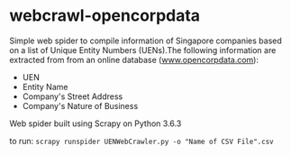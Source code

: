 # webcrawl-opencorpdata

Simple web spider to compile information of Singapore companies based on a list of Unique Entity Numbers (UENs).The following information are extracted from from an online database (www.opencorpdata.com): 
* UEN 
* Entity Name 
* Company's Street Address 
* Company's Nature of Business

Web spider built using Scrapy on Python 3.6.3

to run: 
```scrapy runspider UENWebCrawler.py -o "Name of CSV File".csv```
